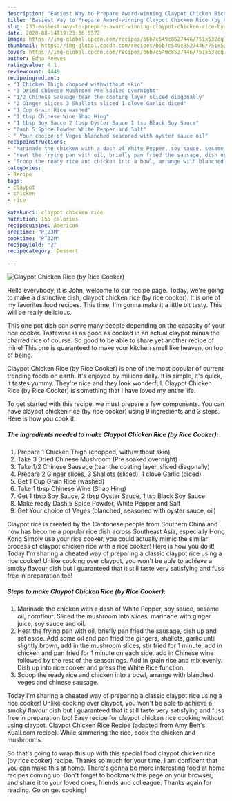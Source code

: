```yaml
---
description: "Easiest Way to Prepare Award-winning Claypot Chicken Rice (by Rice Cooker)"
title: "Easiest Way to Prepare Award-winning Claypot Chicken Rice (by Rice Cooker)"
slug: 233-easiest-way-to-prepare-award-winning-claypot-chicken-rice-by-rice-cooker
date: 2020-08-14T19:23:36.657Z
image: https://img-global.cpcdn.com/recipes/b6b7c549c8527446/751x532cq70/claypot-chicken-rice-by-rice-cooker-recipe-main-photo.jpg
thumbnail: https://img-global.cpcdn.com/recipes/b6b7c549c8527446/751x532cq70/claypot-chicken-rice-by-rice-cooker-recipe-main-photo.jpg
cover: https://img-global.cpcdn.com/recipes/b6b7c549c8527446/751x532cq70/claypot-chicken-rice-by-rice-cooker-recipe-main-photo.jpg
author: Edna Reeves
ratingvalue: 4.1
reviewcount: 4449
recipeingredient:
- "1 Chicken Thigh chopped withwithout skin"
- "3 Dried Chinese Mushroom Pre soaked overnight"
- "1/2 Chinese Sausage tear the coating layer sliced diagonally"
- "2 Ginger slices 3 Shallots sliced 1 clove Garlic diced"
- "1 Cup Grain Rice washed"
- "1 tbsp Chinese Wine Shao Hing"
- "1 tbsp Soy Sauce 2 tbsp Oyster Sauce 1 tsp Black Soy Sauce"
- "Dash 5 Spice Powder White Pepper and Salt"
- " Your choice of Veges blanched seasoned with oyster sauce oil"
recipeinstructions:
- "Marinade the chicken with a dash of White Pepper, soy sauce, sesame oil, cornflour. Sliced the mushroom into slices, marinade with ginger juice, soy sauce and oil."
- "Heat the frying pan with oil, briefly pan fried the sausage, dish up and set aside. Add some oil and pan fried the gingers, shallots, garlic until slightly brown, add in the mushroom slices, stir fried for 1 minute, add in chicken and pan fried for 1 minute on each side, add in Chinese wine followed by the rest of the seasonings. Add in grain rice and mix evenly. Dish up into rice cooker and press the White Rice function."
- "Scoop the ready rice and chicken into a bowl, arrange with blanched veges and chinese sausage."
categories:
- Recipe
tags:
- claypot
- chicken
- rice

katakunci: claypot chicken rice 
nutrition: 155 calories
recipecuisine: American
preptime: "PT23M"
cooktime: "PT32M"
recipeyield: "2"
recipecategory: Dessert

---
```



![Claypot Chicken Rice (by Rice Cooker)](https://img-global.cpcdn.com/recipes/b6b7c549c8527446/751x532cq70/claypot-chicken-rice-by-rice-cooker-recipe-main-photo.jpg)

Hello everybody, it is John, welcome to our recipe page. Today, we're going to make a distinctive dish, claypot chicken rice (by rice cooker). It is one of my favorites food recipes. This time, I'm gonna make it a little bit tasty. This will be really delicious.

This one pot dish can serve many people depending on the capacity of your rice cooker. Tastewise is as good as cooked in an actual claypot minus the charred rice of course. So good to be able to share yet another recipe of mine! This one is guaranteed to make your kitchen smell like heaven, on top of being.

Claypot Chicken Rice (by Rice Cooker) is one of the most popular of current trending foods on earth. It's enjoyed by millions daily. It is simple, it's quick, it tastes yummy. They're nice and they look wonderful. Claypot Chicken Rice (by Rice Cooker) is something that I have loved my entire life.


To get started with this recipe, we must prepare a few components. You can have claypot chicken rice (by rice cooker) using 9 ingredients and 3 steps. Here is how you cook it.

<!--inarticleads1-->

##### The ingredients needed to make Claypot Chicken Rice (by Rice Cooker):

1. Prepare 1 Chicken Thigh (chopped, with/without skin)
1. Take 3 Dried Chinese Mushroom (Pre soaked overnight)
1. Take 1/2 Chinese Sausage (tear the coating layer, sliced diagonally)
1. Prepare 2 Ginger slices, 3 Shallots (sliced), 1 clove Garlic (diced)
1. Get 1 Cup Grain Rice (washed)
1. Take 1 tbsp Chinese Wine (Shao Hing)
1. Get 1 tbsp Soy Sauce, 2 tbsp Oyster Sauce, 1 tsp Black Soy Sauce
1. Make ready Dash 5 Spice Powder, White Pepper and Salt
1. Get  Your choice of Veges (blanched, seasoned with oyster sauce, oil)


Claypot rice is created by the Cantonese people from Southern China and now has become a popular rice dish across Southeast Asia, especially Hong Kong Simply use your rice cooker, you could actually mimic the similar process of claypot chicken rice with a rice cooker! Here is how you do it! Today I&#39;m sharing a cheated way of preparing a classic claypot rice using a rice cooker! Unlike cooking over claypot, you won&#39;t be able to achieve a smoky flavour dish but I guaranteed that it still taste very satisfying and fuss free in preparation too! 

<!--inarticleads2-->

##### Steps to make Claypot Chicken Rice (by Rice Cooker):

1. Marinade the chicken with a dash of White Pepper, soy sauce, sesame oil, cornflour. Sliced the mushroom into slices, marinade with ginger juice, soy sauce and oil.
1. Heat the frying pan with oil, briefly pan fried the sausage, dish up and set aside. Add some oil and pan fried the gingers, shallots, garlic until slightly brown, add in the mushroom slices, stir fried for 1 minute, add in chicken and pan fried for 1 minute on each side, add in Chinese wine followed by the rest of the seasonings. Add in grain rice and mix evenly. Dish up into rice cooker and press the White Rice function.
1. Scoop the ready rice and chicken into a bowl, arrange with blanched veges and chinese sausage.


Today I&#39;m sharing a cheated way of preparing a classic claypot rice using a rice cooker! Unlike cooking over claypot, you won&#39;t be able to achieve a smoky flavour dish but I guaranteed that it still taste very satisfying and fuss free in preparation too! Easy recipe for claypot chicken rice cooking without using claypot. Claypot Chicken Rice Recipe (adapted from Amy Beh&#39;s Kuali.com recipe). While simmering the rice, cook the chicken and mushrooms. 

So that's going to wrap this up with this special food claypot chicken rice (by rice cooker) recipe. Thanks so much for your time. I am confident that you can make this at home. There's gonna be more interesting food at home recipes coming up. Don't forget to bookmark this page on your browser, and share it to your loved ones, friends and colleague. Thanks again for reading. Go on get cooking!
